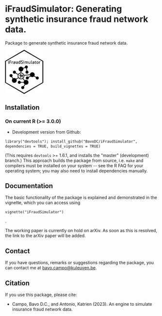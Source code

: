 iFraudSimulator: Generating synthetic insurance fraud network data.
====
  Package to generate synthetic insurance fraud network data.

<p align="left">
  <img src="inst/figures/iFraudSimulator.png" width="25%">
</p>

## Installation

### On current R (>= 3.0.0)
* Development version from Github:

```
library("devtools"); install_github("BavoDC/iFraudSimulator", dependencies = TRUE, build_vignettes = TRUE)
```

(This requires `devtools` >= 1.6.1, and installs the "master" (development) branch.)
This approach builds the package from source, i.e. `make` and compilers must be installed on your system -- see the R FAQ for your operating system; you may also need to install dependencies manually.

## Documentation
The basic functionality of the package is explained and demonstrated in the vignette, which you can access using
```
vignette("iFraudSimulator")
```
.

The working paper is currently on hold on arXiv. As soon as this is resolved, the link to the arXiv paper will be added.


## Contact
If you have questions, remarks or suggestions regarding the package, you can contact me at [bavo.campo@kuleuven.be](mailto:bavo.campo@kuleuven.be).

## Citation
If you use this package, please cite:

- Campo, Bavo D.C., and Antonio, Katrien (2023). An engine to simulate insurance fraud network data. 
